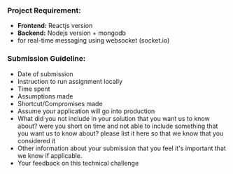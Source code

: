### Project Requirement: 
- **Frontend:** Reactjs version 
- **Backend:** Nodejs version + mongodb
- for real-time messaging using websocket (socket.io)

### Submission Guideline:
- Date of submission
- Instruction to run assignment locally
- Time spent
- Assumptions made
- Shortcut/Compromises made
- Assume your application will go into production
- What did you not include in your solution that you want us to know about? were you short on time and not able to include something that you want us to know about? please list it here so that we know that you considered it
- Other information about your submission that you feel it's important that we know if applicable.
- Your feedback on this technical challenge
